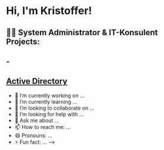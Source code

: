 <h1>Hi, I'm Kristoffer!
  
<h2>👨‍💻 System Administrator & IT-Konsulent Projects:</h2>

-<h2>  [Active Directory](https://github.com/Qfiss?tab=repositories)</h2>
-  
- 🔭 I’m currently working on ...
- 🌱 I’m currently learning ...
- 👯 I’m looking to collaborate on ...
- 🤔 I’m looking for help with ...
- 💬 Ask me about ...
- 📫 How to reach me: ...
- 😄 Pronouns: ...
- ⚡ Fun fact: ...
-->
